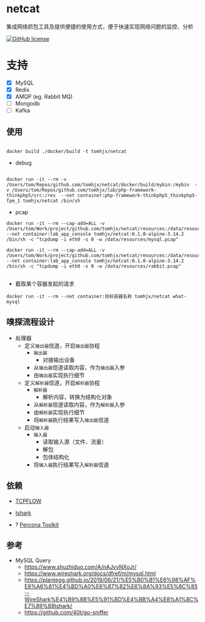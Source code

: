 # netcat
集成网络抓包工具及提供便捷的使用方式，便于快速实现网络问题的监控、分析

[![GitHub license](https://img.shields.io/github/license/tomhjx/netcat.svg?style=popout-square)](https://github.com/tomhjx/netcat/blob/main/LICENSE)



# 支持

* [x] MySQL
* [x] Redis
* [x] AMQP (eg. Rabbit MQ)
* [ ] Mongodb
* [ ] Kafka

## 使用

```

docker build ./docker/build -t tomhjx/netcat

```


* debug

```

docker run -it --rm -v /Users/tom/Repos/github.com/tomhjx/netcat/docker/build/mybin:/mybin  -v /Users/tom/Repos/github.com/tomhjx/lab/php-framework-thinkphp5/src:/res  --net container:php-framework-thinkphp5_thinkphp5-fpm_1 tomhjx/netcat /bin/sh

```


* pcap

```
docker run -it --rm --cap-add=ALL -v /Users/tom/Work/project/github.com/tomhjx/netcat/resources:/data/resources  --net container:lab_app_console tomhjx/netcat:0.1.0-alpine-3.14.2 /bin/sh -c "tcpdump -i eth0 -s 0 -w /data/resources/mysql.pcap"

docker run -it --rm --cap-add=ALL -v /Users/tom/Work/project/github.com/tomhjx/netcat/resources:/data/resources  --net container:lab_app_console tomhjx/netcat:0.1.0-alpine-3.14.2 /bin/sh -c "tcpdump -i eth0 -s 0 -w /data/resources/rabbit.pcap"


```



* 截取某个容器发起的请求

```
docker run -it --rm --net container:目标容器名称 tomhjx/netcat what-mysql

```



## 嗅探流程设计

* 处理器
    * 定义`输出器`信道，开启`输出器`协程
        * `输出器`
            * 对接输出设备 
        * 从`输出器`信道读取内容，作为`输出器`入参
        * 由`输出器`实现执行细节
    * 定义`解析器`信道，开启`解析器`协程
        * `解析器`
            * 解析内容，转换为结构化对象
        * 从`解析器`信道读取内容，作为`解析器`入参
        * 由`解析器`实现执行细节
        * 将`解析器`执行结果写入`输出器`信道
    * 启动`输入器`
        * `输入器`
            * 读取输入源（文件、流量）
            * 解包 
            * 包体结构化
        * 将`输入器`执行结果写入`解析器`信道 


## 依赖

* [TCPFLOW](https://github.com/simsong/tcpflow)

* [tshark](https://www.wireshark.org/docs/man-pages/tshark.html)

* ? [Percona Toolkit](https://www.percona.com/software/database-tools/percona-toolkit)


## 参考

* MySQL Query
    * https://www.shuzhiduo.com/A/nAJvvNXoJr/
    * https://www.wireshark.org/docs/dfref/m/mysql.html
    * https://plantegg.github.io/2019/06/21/%E5%B0%B1%E6%98%AF%E8%A6%81%E4%BD%A0%E6%87%82%E6%8A%93%E5%8C%85--WireShark%E4%B9%8B%E5%91%BD%E4%BB%A4%E8%A1%8C%E7%89%88tshark/
    * https://github.com/40t/go-sniffer